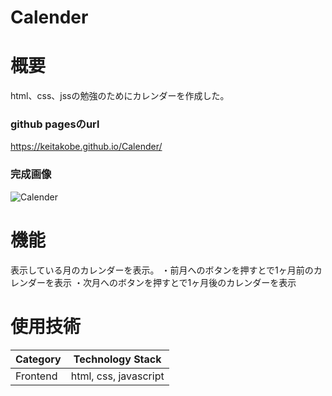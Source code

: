 # Calender

# 概要 
html、css、jssの勉強のためにカレンダーを作成した。

### github pagesのurl
https://keitakobe.github.io/Calender/

### 完成画像
![Calender](https://github.com/keitaKobe/Calender/assets/155284100/d9e7b085-4c0c-4ffc-9f40-67a452f11038)

# 機能
表示している月のカレンダーを表示。
・前月へのボタンを押すとで1ヶ月前のカレンダーを表示
・次月へのボタンを押すとで1ヶ月後のカレンダーを表示

# 使用技術
| Category	 | Technology Stack |
| ---- | ---- |
| Frontend | html, css, javascript |
